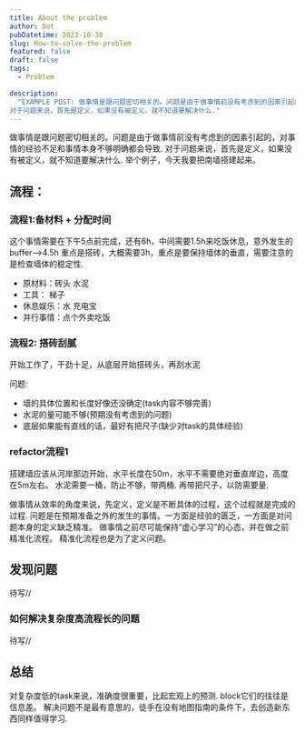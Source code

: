 ```yaml
---
title: About the problem
author: Dot
pubDatetime: 2023-10-30
slug: How-to-solve-the-problem
featured: false
draft: false
tags:
  - Problem

description:
  "EXAMPLE POST: 做事情是跟问题密切相关的。问题是由于做事情前没有考虑到的因素引起的，对事情的经验不足和事情本身不够明确都会导致.
对于问题来说，首先是定义，如果没有被定义，就不知道要解决什么."
---
```



做事情是跟问题密切相关的。问题是由于做事情前没有考虑到的因素引起的，对事情的经验不足和事情本身不够明确都会导致.
对于问题来说，首先是定义，如果没有被定义，就不知道要解决什么.
举个例子，今天我要把南墙搭建起来。

## 流程：
### 流程1:备材料 + 分配时间
这个事情需要在下午5点前完成，还有6h，中间需要1.5h来吃饭休息，意外发生的buffer-->4.5h
重点是搭砖，大概需要3h，重点是要保持墙体的垂直，需要注意的是检查墙体的稳定性.
  - 原材料：砖头 水泥 
  - 工具： 梯子 
  - 休息娱乐：水 充电宝 
  - 并行事情：点个外卖吃饭
### 流程2: 搭砖刮腻
开始工作了，干劲十足，从底层开始搭砖头，再刮水泥

问题:
- 墙的具体位置和长度好像还没确定(task内容不够完善)
- 水泥的量可能不够(预期没有考虑到的问题)
- 底层如果能有直线的话，最好有把尺子(缺少对task的具体经验)

### refactor流程1
搭建墙应该从河岸那边开始，水平长度在50m，水平不需要绝对垂直岸边，高度在5m左右。
水泥需要一桶，防止不够，带两桶.
再带把尺子，以防需要量.

做事情从效率的角度来说，先定义，定义是不断具体的过程，这个过程就是完成的过程.
问题是在预期准备之外的发生的事情。一方面是经验的匮乏，一方面是对问题本身的定义缺乏精准。
做事情之前尽可能保持“虚心学习”的心态，并在做之前精准化流程。
精准化流程也是为了定义问题。

## 发现问题

待写//

### 如何解决复杂度高流程长的问题

待写//

## 总结

对复杂度低的task来说，准确度很重要，比起宏观上的预测.
block它们的往往是信息差。
解决问题不是最有意思的，徒手在没有地图指南的条件下，去创造新东西同样值得学习.

